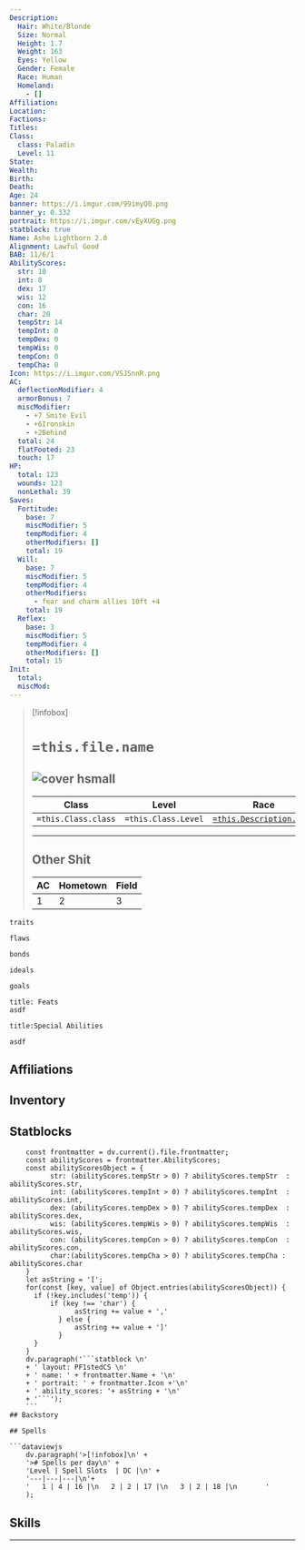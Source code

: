 ```yaml
---
Description:
  Hair: White/Blonde
  Size: Normal
  Height: 1.7
  Weight: 163
  Eyes: Yellow
  Gender: Female
  Race: Human
  Homeland:
    - []
Affiliation: 
Location: 
Factions: 
Titles: 
Class:
  class: Paladin
  Level: 11
State: 
Wealth: 
Birth: 
Death: 
Age: 24
banner: https://i.imgur.com/99imyQ0.png
banner_y: 0.332
portrait: https://i.imgur.com/vEyXUGg.png
statblock: true
Name: Ashe Lightborn 2.0
Alignment: Lawful Good
BAB: 11/6/1
AbilityScores:
  str: 10
  int: 8
  dex: 17
  wis: 12
  con: 16
  char: 20
  tempStr: 14
  tempInt: 0
  tempDex: 0
  tempWis: 0
  tempCon: 0
  tempCha: 0
Icon: https://i.imgur.com/VSJSnnR.png
AC:
  deflectionModifier: 4
  armorBonus: 7
  miscModifier:
    - +7 Smite Evil
    - +6Ironskin
    - +2Behind
  total: 24
  flatFooted: 23
  touch: 17
HP:
  total: 123
  wounds: 123
  nonLethal: 39
Saves:
  Fortitude:
    base: 7
    miscModifier: 5
    tempModifier: 4
    otherModifiers: []
    total: 19
  Will:
    base: 7
    miscModifier: 5
    tempModifier: 4
    otherModifiers:
      - fear and charm allies 10ft +4
    total: 19
  Reflex:
    base: 3
    miscModifier: 5
    tempModifier: 4
    otherModifiers: []
    total: 15
Init:
  total: 
  miscMod:
---
```


>[!infobox]
># `=this.file.name` 
>![cover hsmall](https://i.imgur.com/vEyXUGg.png)
> --- 
>Class | Level  | Race |
> ---|---|---|
> `=this.Class.class`|`=this.Class.Level`| [`=this.Description.Race`](obsidian://adv-uri?vault=Game%20Systems&filepath=Pathfinder%201e%2FCore%20Rule%20Book%2FChapter%201%20-%20Getting%20Started%2F6%20Races%2FHumans.md)
> ---
> ## Other Shit
>  AC | Hometown | Field
>  ---|---|---|
>  1|2|3

```ad-Tr
traits
```

```ad-fw
flaws
```

```ad-Bd
bonds
```

```ad-idl
ideals
```

```ad-goals
goals
```

```ad-ft
title: Feats
asdf

```

```ad-sk
title:Special Abilities

asdf
```
## Affiliations

## Inventory

## Statblocks
```dataviewjs
	const frontmatter = dv.current().file.frontmatter;
	const abilityScores = frontmatter.AbilityScores;
	const abilityScoresObject = {
		  str: (abilityScores.tempStr > 0) ? abilityScores.tempStr  : abilityScores.str,
		  int: (abilityScores.tempInt > 0) ? abilityScores.tempInt  : abilityScores.int,
		  dex: (abilityScores.tempDex > 0) ? abilityScores.tempDex  : abilityScores.dex,
		  wis: (abilityScores.tempWis > 0) ? abilityScores.tempWis  : abilityScores.wis, 
		  con: (abilityScores.tempCon > 0) ? abilityScores.tempCon  : abilityScores.con, 
		  char:(abilityScores.tempCha > 0) ? abilityScores.tempCha : abilityScores.char 
	}
	let asString = '[';
	for(const [key, value] of Object.entries(abilityScoresObject)) {
	  if (!key.includes('temp')) {
		  if (key !== 'char') {
				asString += value + ','
			} else {
				asString += value + ']'
			}
	  }	
	}
	dv.paragraph('```statblock \n' 
	+ ' layout: PF1stedCS \n' 
	+ ' name: ' + frontmatter.Name + '\n'
	+ ' portrait: ' + frontmatter.Icon +'\n'
	+ ' ability_scores: '+ asString + '\n'
	+ '```');
	```
## Backstory

## Spells

```dataviewjs
	dv.paragraph('>[!infobox]\n' + 
	'># Spells per day\n' +
	'Level | Spell Slots  | DC |\n' +
	'---|---|---|\n'+
	'   1 | 4 | 16 |\n   2 | 2 | 17 |\n   3 | 2 | 18 |\n       '
	);
```





## Skills


---